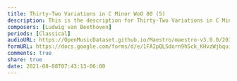 ```yaml
---
title: Thirty-Two Variations in C Minor WoO 80 (5)
description: This is the description for Thirty-Two Variations in C Minor WoO 80 by Ludwig van Beethoven
composers: [Ludwig van Beethoven]
periods: [Classical]
audioURL: https://OpenMusicDataset.github.io/Maestro/maestro-v3.0.0/2015/MIDI-Unprocessed_R2_D2-19-21-22_mid--AUDIO-from_mp3_19_R2_2015_wav--2.midi
formURL: https://docs.google.com/forms/d/e/1FAIpQLSdorn9h5ck_KHvzWjbqui3Tg61hWsRurjyPlsJoitDaSJOM3g/viewform
comments: true
share: true
date: 2021-08-08T07:43:13-06:00
---
```

